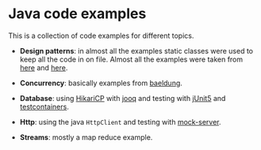 # Java code examples

This is a collection of code examples for different topics.

- **Design patterns**: in almost all the examples static classes were used to
  keep all the code in on file. Almost all the examples were taken from
  [here][dessignPatterns1] and [here][dessignPatterns2].

- **Concurrency**: basically examples from [baeldung][baeldungConcurrency].

- **Database**: using [HikariCP][hikari] with [jooq][jooq] and testing with
  [jUnit5][junit5] and [testcontainers][testcontainers].

- **Http**: using the java `HttpClient` and testing with
  [mock-server][mockserver].

- **Streams**: mostly a map reduce example.

[dessignPatterns1]: https://ronnieschaniel.medium.com/object-oriented-design-patterns-explained-using-practical-examples-84807445b092
[dessignPatterns2]: http://www.vishalchovatiya.com/category/design-patterns/
[baeldungConcurrency]: https://www.baeldung.com/java-concurrency
[hikari]: https://github.com/brettwooldridge/HikariCP
[jooq]: https://www.jooq.org/
[testcontainers]: https://www.testcontainers.org/
[junit5]: https://junit.org/junit5/
[mockserver]: https://mock-server.com/
